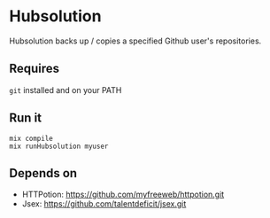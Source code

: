# Hubsolution

Hubsolution backs up / copies a specified Github user's repositories.


## Requires

`git` installed and on your PATH


## Run it

    mix compile
    mix runHubsolution myuser


## Depends on

- HTTPotion: https://github.com/myfreeweb/httpotion.git
- Jsex: https://github.com/talentdeficit/jsex.git

